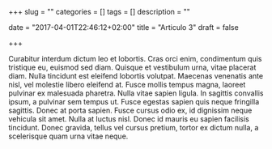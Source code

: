 +++
slug = ""
categories = []
tags = []
description = ""

date = "2017-04-01T22:46:12+02:00"
title = "Articulo 3"
draft = false

+++

Curabitur interdum dictum leo et lobortis. Cras orci enim, condimentum quis tristique eu, euismod sed diam. Quisque et vestibulum urna, vitae placerat diam. Nulla tincidunt est eleifend lobortis volutpat. Maecenas venenatis ante nisl, vel molestie libero eleifend at. Fusce mollis tempus magna, laoreet pulvinar ex malesuada pharetra. Nulla vitae sapien ligula. In sagittis convallis ipsum, a pulvinar sem tempus ut. Fusce egestas sapien quis neque fringilla sagittis. Donec at porta sapien. Fusce cursus odio ex, id dignissim neque vehicula sit amet. Nulla at luctus nisl. Donec id mauris eu sapien facilisis tincidunt. Donec gravida, tellus vel cursus pretium, tortor ex dictum nulla, a scelerisque quam urna vitae neque.
